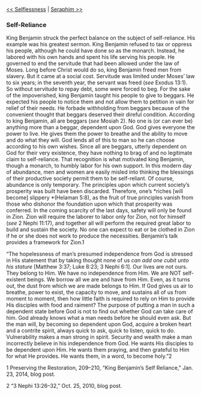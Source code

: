 [<< Selflessness](Selflessness.md)  |  [Seraphim >>](Seraphim.md)

### Self-Reliance
King Benjamin struck the perfect balance on the subject of self-reliance. His example was his greatest sermon. King Benjamin refused to tax or oppress his people, although he could have done so as the monarch. Instead, he labored with his own hands and spent his life serving his people. He governed to end the servitude that had been allowed under the law of Moses. Long before Christ would do so, king Benjamin freed men from slavery. But it came at a social cost. Servitude was limited under Moses’ law to six years; in the seventh year, the servant was freed (*see* Exodus 13:1). So without servitude to repay debt, some were forced to beg. For the sake of the impoverished, king Benjamin taught his people to give to beggars. He expected his people to notice them and not allow them to petition in vain for relief of their needs. He forbade withholding from beggars because of the convenient thought that beggars deserved their direful condition. According to king Benjamin, all are beggars (*see* Mosiah 2). No one is (or can ever be) anything more than a beggar, dependent upon God. God gives everyone the power to live. He gives them the power to breathe and the ability to move and do what they will. God lends all of this to man so he can choose according to his own wishes. Since all are beggars, utterly dependent on God for their very existence, they have nothing to brag of and no legitimate claim to self-reliance. That recognition is what motivated king Benjamin, though a monarch, to humbly labor for his own support. In this modern day of abundance, men and women are easily misled into thinking the blessings of their productive society permit them to be self-reliant. Of course, abundance is only temporary. The principles upon which current society’s prosperity was built have been discarded. Therefore, one’s *riches [will become] slippery *(Helaman 5:8), as the fruit of true principles vanish from those who dishonor the foundation upon which that prosperity was conferred. In the coming scarcity of the last days, safety will only be found in Zion. Zion will require the laborer to labor only for Zion, not for himself (*see* 2 Nephi 11:17), and together all will perform the required great labor to build and sustain the society. No one can expect to eat or be clothed in Zion if he or she does not work to produce the necessities. Benjamin’s talk provides a framework for Zion.1

“The hopelessness of man’s presumed independence from God is stressed in His statement that by taking thought none of us *can add one cubit unto his stature* [Matthew 3:37; Luke 8:23; 3 Nephi 6:1]. Our lives are not ours. They belong to Him. We have no independence from Him. We are NOT self-existent beings. We borrow all we are and have from Him. Even, as it turns out, the dust from which we are made belongs to Him. If God gives us air to breathe, power to exist, the capacity to move, and sustains all of us from moment to moment, then how little faith is required to rely on Him to provide His disciples with food and raiment? The purpose of putting a man in such a dependent state before God is not to find out whether God can take care of him. God already knows what a man needs before he should even ask. But the man will, by becoming so dependent upon God, acquire a broken heart and a contrite spirit, always quick to ask, quick to listen, quick to do. Vulnerability makes a man strong in spirit. Security and wealth make a man incorrectly believe in his independence from God. He wants His disciples to be dependent upon Him. He wants them praying, and then grateful to Him for what He provides. He wants them, in a word, to become holy.”2



1 Preserving the Restoration, 209–210, “King Benjamin’s Self Reliance,” Jan. 23, 2014, blog post.


2 “3 Nephi 13:26–32,” Oct. 25, 2010, blog post.